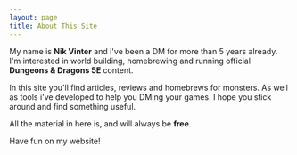 ```yaml
---
layout: page
title: About This Site
---
```


My name is **Nik Vinter** and i've been a DM for more than 5 years already. I'm interested in world building, homebrewing and running official **Dungeons & Dragons 5E** content.

In this site you'll find articles, reviews and homebrews for monsters. As well as tools i've developed to help you DMing your games. I hope you stick around and find something useful.

All the material in here is, and will always be **free**. 

Have fun on my website!
